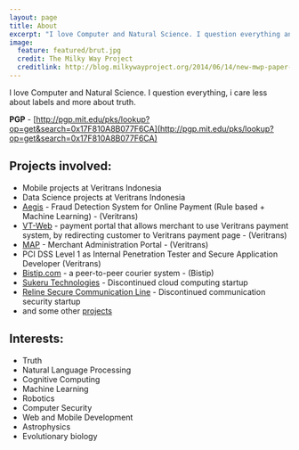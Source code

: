 ```yaml
---
layout: page
title: About
excerpt: "I love Computer and Natural Science. I question everything and I also care less about labels and more about truth."
image:
  feature: featured/brut.jpg
  credit: The Milky Way Project
  creditlink: http://blog.milkywayproject.org/2014/06/14/new-mwp-paper-outlines-the-powerful-synergy-between-citizens-scientists-professional-scientists-and-machine-learning/
---
```


I love Computer and Natural Science. I question everything, i care less about labels and more about truth.

**PGP** - [http://pgp.mit.edu/pks/lookup?op=get&search=0x17F810A8B077F6CA](http://pgp.mit.edu/pks/lookup?op=get&search=0x17F810A8B077F6CA)

## Projects involved:

* Mobile projects at Veritrans Indonesia
* Data Science projects at Veritrans Indonesia
* [Aegis](https://www.veritrans.co.id/aegis.html) - Fraud Detection System for Online Payment (Rule based + Machine Learning) - (Veritrans)
* [VT-Web](http://docs.veritrans.co.id) - payment portal that allows merchant to use Veritrans payment system, by redirecting customer to Veritrans payment page - (Veritrans)
* [MAP](https://my.veritrans.co.id) - Merchant Administration Portal - (Veritrans)
* PCI DSS Level 1 as Internal Penetration Tester and Secure Application Developer (Veritrans)
* [Bistip.com](http://www.bistip.com) - a peer-to-peer courier system - (Bistip)
* [Sukeru Technologies](http://bit.ly/SukeruDemo) - Discontinued cloud computing startup
* [Reline Secure Communication Line](http://bit.ly/RelineDemo) - Discontinued communication security startup
* and some other [projects](https://www.linkedin.com/in/panggi)

## Interests:

* Truth
* Natural Language Processing
* Cognitive Computing
* Machine Learning
* Robotics
* Computer Security
* Web and Mobile Development
* Astrophysics
* Evolutionary biology
